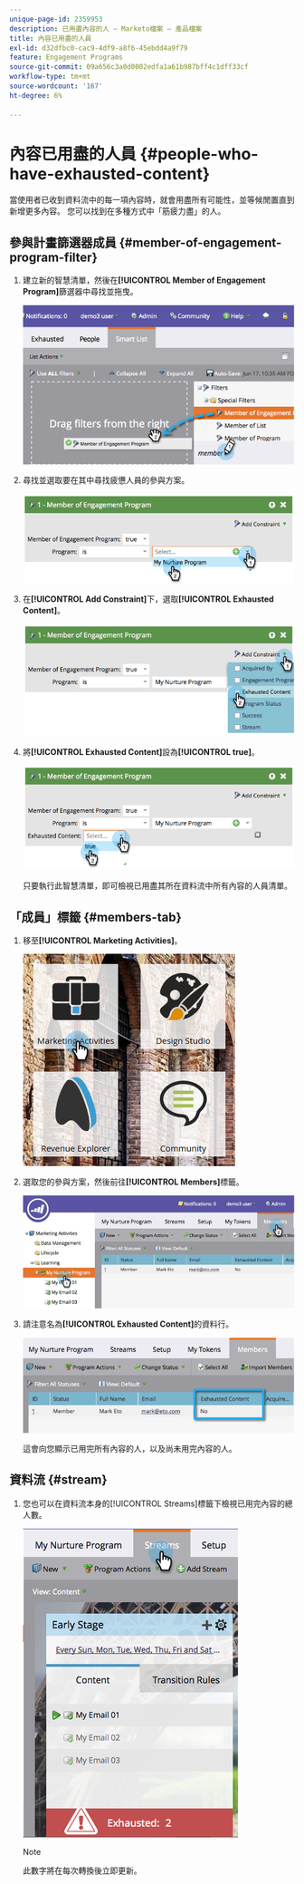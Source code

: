 ```yaml
---
unique-page-id: 2359953
description: 已用盡內容的人 — Marketo檔案 — 產品檔案
title: 內容已用盡的人員
exl-id: d32dfbc0-cac9-4df9-a8f6-45ebdd4a9f79
feature: Engagement Programs
source-git-commit: 09a656c3a0d0002edfa1a61b987bff4c1dff33cf
workflow-type: tm+mt
source-wordcount: '167'
ht-degree: 6%

---
```


# 內容已用盡的人員 {#people-who-have-exhausted-content}

當使用者已收到資料流中的每一項內容時，就會用盡所有可能性，並等候閒置直到新增更多內容。 您可以找到在多種方式中「筋疲力盡」的人。

## 參與計畫篩選器成員 {#member-of-engagement-program-filter}

1. 建立新的智慧清單，然後在&#x200B;**[!UICONTROL Member of Engagement Program]**&#x200B;篩選器中尋找並拖曳。

   ![](assets/image2014-9-15-18-20-0.png)

1. 尋找並選取要在其中尋找疲憊人員的參與方案。

   ![](assets/image2014-9-15-18-3a20-3a11.png)

1. 在&#x200B;**[!UICONTROL Add Constraint]**&#x200B;下，選取&#x200B;**[!UICONTROL Exhausted Content]**。

   ![](assets/image2014-9-15-18-3a20-3a17.png)

1. 將&#x200B;**[!UICONTROL Exhausted Content]**&#x200B;設為&#x200B;**[!UICONTROL true]**。

   ![](assets/image2014-9-15-18-3a20-3a21.png)

   只要執行此智慧清單，即可檢視已用盡其所在資料流中所有內容的人員清單。

## 「成員」標籤 {#members-tab}

1. 移至&#x200B;**[!UICONTROL Marketing Activities]**。

   ![](assets/ma.png)

1. 選取您的參與方案，然後前往&#x200B;**[!UICONTROL Members]**&#x200B;標籤。

   ![](assets/memberstab.jpg)

1. 請注意名為&#x200B;**[!UICONTROL Exhausted Content]**&#x200B;的資料行。

   ![](assets/image2014-9-15-18-3a21-3a7.png)

   這會向您顯示已用完所有內容的人，以及尚未用完內容的人。

## 資料流 {#stream}

1. 您也可以在資料流本身的[!UICONTROL Streams]標籤下檢視已用完內容的總人數。

   ![](assets/image2014-9-15-18-3a21-3a38.png)

   >[!NOTE]
   >
   >此數字將在每次轉換後立即更新。

